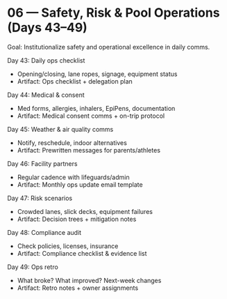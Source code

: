 # 06 — Safety, Risk & Pool Operations (Days 43–49)

Goal: Institutionalize safety and operational excellence in daily comms.

Day 43: Daily ops checklist
- Opening/closing, lane ropes, signage, equipment status
- Artifact: Ops checklist + delegation plan

Day 44: Medical & consent
- Med forms, allergies, inhalers, EpiPens, documentation
- Artifact: Medical consent comms + on-trip protocol

Day 45: Weather & air quality comms
- Notify, reschedule, indoor alternatives
- Artifact: Prewritten messages for parents/athletes

Day 46: Facility partners
- Regular cadence with lifeguards/admin
- Artifact: Monthly ops update email template

Day 47: Risk scenarios
- Crowded lanes, slick decks, equipment failures
- Artifact: Decision trees + mitigation notes

Day 48: Compliance audit
- Check policies, licenses, insurance
- Artifact: Compliance checklist & evidence list

Day 49: Ops retro
- What broke? What improved? Next-week changes
- Artifact: Retro notes + owner assignments
